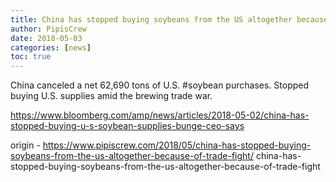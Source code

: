```yaml
---
title: China has stopped buying soybeans from the US altogether because of trade fight
author: PipisCrew
date: 2018-05-03
categories: [news]
toc: true
---
```


China canceled a net 62,690 tons of U.S. #soybean purchases. Stopped buying U.S. supplies amid the brewing trade war.

https://www.bloomberg.com/amp/news/articles/2018-05-02/china-has-stopped-buying-u-s-soybean-supplies-bunge-ceo-says

origin - https://www.pipiscrew.com/2018/05/china-has-stopped-buying-soybeans-from-the-us-altogether-because-of-trade-fight/ china-has-stopped-buying-soybeans-from-the-us-altogether-because-of-trade-fight